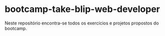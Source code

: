 # bootcamp-take-blip-web-developer
Neste repositório encontra-se todos os exercícios e projetos propostos do bootcamp.
